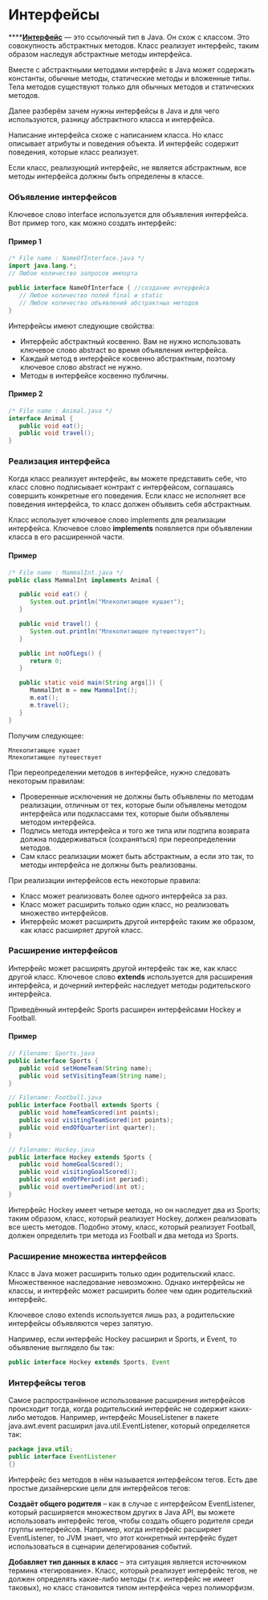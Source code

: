 # Интерфейсы

****[**Интерфейс**](http://proglang.su/java/interfaces) — это ссылочный тип в Java. Он схож с классом. Это совокупность абстрактных методов. Класс реализует интерфейс, таким образом наследуя абстрактные методы интерфейса.

Вместе с абстрактными методами интерфейс в Java может содержать константы, обычные методы, статические методы и вложенные типы. Тела методов существуют только для обычных методов и статических методов.

Далее разберём зачем нужны интерфейсы в Java и для чего используются, разницу абстрактного класса и интерфейса.

Написание интерфейса схоже с написанием класса. Но класс описывает атрибуты и поведения объекта. И интерфейс содержит поведения, которые класс реализует.

Если класс, реализующий интерфейс, не является абстрактным, все методы интерфейса должны быть определены в классе.

### Объявление интерфейсов <a href="#obyavlenie-interfeysov" id="obyavlenie-interfeysov"></a>

Ключевое слово interface используется для объявления интерфейса. Вот пример того, как можно создать интерфейс:

#### Пример 1 <a href="#primer-1" id="primer-1"></a>

```java
/* File name : NameOfInterface.java */
import java.lang.*;
// Любое количество запросов импорта

public interface NameOfInterface { //создание интерфейса
   // Любое количество полей final и static
   // Любое количество объявлений абстрактных методов
}
```

Интерфейсы имеют следующие свойства:

* Интерфейс абстрактный косвенно. Вам не нужно использовать ключевое слово abstract во время объявления интерфейса.
* Каждый метод в интерфейсе косвенно абстрактным, поэтому ключевое слово abstract не нужно.
* Методы в интерфейсе косвенно публичны.

#### Пример 2 <a href="#primer-2" id="primer-2"></a>

```java
/* File name : Animal.java */
interface Animal {
   public void eat();
   public void travel();
}
```

### Реализация интерфейса <a href="#realizaciya-interfeysa" id="realizaciya-interfeysa"></a>

Когда класс реализует интерфейс, вы можете представить себе, что класс словно подписывает контракт с интерфейсом, соглашаясь совершить конкретные его поведения. Если класс не исполняет все поведения интерфейса, то класс должен объявить себя абстрактным.

Класс использует ключевое слово implements для реализации интерфейса. Ключевое слово **implements** появляется при объявлении класса в его расширенной части.

#### Пример <a href="#primer" id="primer"></a>

```java
/* File name : MammalInt.java */
public class MammalInt implements Animal {

   public void eat() {
      System.out.println("Млекопитающее кушает");
   }

   public void travel() {
      System.out.println("Млекопитающее путешествует");
   } 

   public int noOfLegs() {
      return 0;
   }

   public static void main(String args[]) {
      MammalInt m = new MammalInt();
      m.eat();
      m.travel();
   }
}
```

Получим следующее:

```
Млекопитающее кушает
Млекопитающее путешествует
```

При переопределении методов в интерфейсе, нужно следовать некоторым правилам:

* Проверенные исключения не должны быть объявлены по методам реализации, отличным от тех, которые были объявлены методом интерфейса или подклассами тех, которые были объявлены методом интерфейса.
* Подпись метода интерфейса и того же типа или подтипа возврата должна поддерживаться (сохраняться) при переопределении методов.
* Сам класс реализации может быть абстрактным, а если это так, то методы интерфейса не должны быть реализованы.

При реализации интерфейсов есть некоторые правила:

* Класс может реализовать более одного интерфейса за раз.
* Класс может расширить только один класс, но реализовать множество интерфейсов.
* Интерфейс может расширить другой интерфейс таким же образом, как класс расширяет другой класс.

### Расширение интерфейсов <a href="#rasshirenie-interfeysov" id="rasshirenie-interfeysov"></a>

Интерфейс может расширять другой интерфейс так же, как класс другой класс. Ключевое слово **extends** используется для расширения интерфейса, и дочерний интерфейс наследует методы родительского интерфейса.

Приведённый интерфейс Sports расширен интерфейсами Hockey и Football.

#### Пример <a href="#primer" id="primer"></a>

```java
// Filename: Sports.java
public interface Sports {
   public void setHomeTeam(String name);
   public void setVisitingTeam(String name);
}

// Filename: Football.java
public interface Football extends Sports {
   public void homeTeamScored(int points);
   public void visitingTeamScored(int points);
   public void endOfQuarter(int quarter);
}

// Filename: Hockey.java
public interface Hockey extends Sports {
   public void homeGoalScored();
   public void visitingGoalScored();
   public void endOfPeriod(int period);
   public void overtimePeriod(int ot);
}
```

Интерфейс Hockey имеет четыре метода, но он наследует два из Sports; таким образом, класс, который реализует Hockey, должен реализовать все шесть методов. Подобно этому, класс, который реализует Football, должен определить три метода из Football и два метода из Sports.

### Расширение множества интерфейсов <a href="#rasshirenie-mnozhestva-interfeysov" id="rasshirenie-mnozhestva-interfeysov"></a>

Класс в Java может расширить только один родительский класс. Множественное наследование невозможно. Однако интерфейсы не классы, и интерфейс может расширить более чем один родительский интерфейс.

Ключевое слово extends используется лишь раз, а родительские интерфейсы объявляются через запятую.

Например, если интерфейс Hockey расширил и Sports, и Event, то объявление выглядело бы так:

```java
public interface Hockey extends Sports, Event
```

### Интерфейсы тегов <a href="#interfeysy-tegov" id="interfeysy-tegov"></a>

Самое распространённое использование расширения интерфейсов происходит тогда, когда родительский интерфейс не содержит каких-либо методов. Например, интерфейс MouseListener в пакете java.awt.event расширил java.util.EventListener, который определяется так:

```java
package java.util;
public interface EventListener
{}
```

Интерфейс без методов в нём называется интерфейсом тегов. Есть две простые дизайнерские цели для интерфейсов тегов:

**Создаёт общего родителя** – как в случае с интерфейсом EventListener, который расширяется множеством других в Java API, вы можете использовать интерфейс тегов, чтобы создать общего родителя среди группы интерфейсов. Например, когда интерфейс расширяет EventListener, то JVM знает, что этот конкретный интерфейс будет использоваться в сценарии делегирования событий.

**Добавляет тип данных в класс** – эта ситуация является источником термина «тегирование». Класс, который реализует интерфейс тегов, не должен определять какие-либо методы (т.к. интерфейс не имеет таковых), но класс становится типом интерфейса через полиморфизм.
